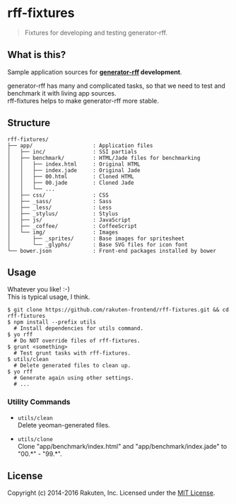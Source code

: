 # rff-fixtures

> Fixtures for developing and testing generator-rff.

## What is this?
Sample application sources for **[generator-rff](https://github.com/rakuten-frontend/generator-rff) development**.

generator-rff has many and complicated tasks, so that we need to test and benchmark it with living app sources.  
rff-fixtures helps to make generator-rff more stable.

## Structure
```
rff-fixtures/
├── app/                   : Application files
│   ├── inc/               : SSI partials
│   ├── benchmark/         : HTML/Jade files for benchmarking
│   │   ├── index.html     : Original HTML
│   │   ├── index.jade     : Original Jade
│   │   ├── 00.html        : Cloned HTML
│   │   ├── 00.jade        : Cloned Jade
│   │   └── ...
│   ├── css/               : CSS
│   ├── _sass/             : Sass
│   ├── _less/             : Less
│   ├── _stylus/           : Stylus
│   ├── js/                : JavaScript
│   ├── _coffee/           : CoffeeScript
│   └── img/               : Images
│       ├── _sprites/      : Base images for spritesheet
│       └── _glyphs/       : Base SVG files for icon font
└── bower.json             : Front-end packages installed by bower
```

## Usage
Whatever you like! :-)  
This is typical usage, I think.

```shell
$ git clone https://github.com/rakuten-frontend/rff-fixtures.git && cd rff-fixtures
$ npm install --prefix utils
  # Install dependencies for utils command.
$ yo rff
  # Do NOT override files of rff-fixtures.
$ grunt <something>
  # Test grunt tasks with rff-fixtures.
$ utils/clean
  # Delete generated files to clean up.
$ yo rff
  # Generate again using other settings.
  # ...
```

### Utility Commands
* `utils/clean`  
  Delete yeoman-generated files.

* `utils/clone`  
  Clone "app/benchmark/index.html" and "app/benchmark/index.jade" to "00.\*" - "99.\*".

## License
Copyright (c) 2014-2016 Rakuten, Inc.
Licensed under the [MIT License](LICENSE).
